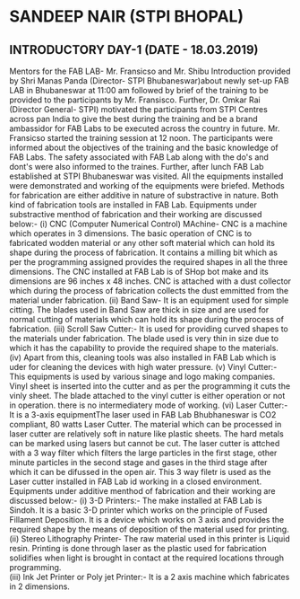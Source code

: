 # SANDEEP NAIR (STPI BHOPAL)
## INTRODUCTORY DAY-1 (DATE - 18.03.2019)
Mentors for the FAB LAB- Mr. Fransicso and Mr. Shibu
Introduction provided by Shri Manas Panda (Director- STPI Bhubaneswar)about newly set-up FAB LAB in Bhubaneswar at 11:00 am followed by brief of the training to be provided to the participants by Mr. Fransisco.
Further, Dr. Omkar Rai (Director General- STPI) motivated the participants from STPI Centres across pan India to give the best during the training and be a brand ambassidor for FAB Labs to be executed across the country in future.
Mr. Fransicso started the training session at 12 noon. The participants were informed about the objectives of the training and the basic knowledge of FAB Labs. The safety associated with FAB Lab along with the do's and dont's were also informed to the traines.
Further, after lunch FAB Lab established at STPI Bhubaneswar was visited.
All the equipments installed were demonstrated and working of the equipments were briefed.
Methods for fabrication are either additive in nature of substractive in nature. Both kind of fabrication tools are installed in FAB Lab.
Equipments under substractive menthod of fabrication and their working are discussed below:-
(i) CNC (Computer Numerical Control) MAchine- CNC is a machine which operates in 3 dimensions. The basic operation of CNC is to fabricated wodden material or any other soft material which can hold its shape during the process of fabrication. It contains a milling bit which as per the programming assigned provides the required shapes in all the three dimensions. The CNC installed at FAB Lab is of SHop bot make and its dimensions are 96 inches x 48 inches. CNC is attached with a dust collector which during the process of fabrication collects the dust emmitted from the material under fabrication.
(ii) Band Saw- It is an equipment used for simple citting. The blades used in Band Saw are thick in size and are used for normal cutting of materials which can hold its shape during the process of fabrication.
(iii) Scroll Saw Cutter:- It is used for providing curved shapes to the materials under fabrication. The blade used is very thin in size due to which it has the capability to provide the required shape to the materials.
(iv) Apart from this, cleaning tools was also installed in FAB Lab which is uder for cleaning the devices with high water pressure.
(v) Vinyl Cutter:- This equipments is used by various sinage and logo making companies. Vinyl sheet is inserted into the cutter and as per the programming it cuts the vinly sheet. The blade attached to the vinyl cutter is either operation or not in operation. there is no intermediatery mode of working.
(vi) Laser Cutter:- It is a 3-axis equipmentThe laser used in FAB Lab Bhubhaneswar is CO2 compliant, 80 watts Laser Cutter. The material which can be processed in laser cutter are relatively soft in nature like plastic sheets. The hard metals can be marked using lasers but cannot be cut. The laser cutter is attched with a 3 way filter which filters the large particles in the first stage, other minute particles in the second stage and gases in the third stage after which it can be difussed in the open air. This 3 way filetr is used as the Laser cutter installed in FAB Lab id working in a closed environment.
Equipments under additive menthod of fabrication and their working are discussed below:-
(i) 3-D Printers:- The make installed at FAB Lab is Sindoh. It is a basic 3-D printer which works on the principle of Fused Fillament Deposition. It is a device which works on 3 axis and provides the required shape by the means of deposition of the material used for printing.
(ii) Stereo Lithography Printer- The raw material used in this printer is Liquid resin. Printing is done through laser as the plastic used for fabrication solidifies when light is brought in contact at the required locations through programming.\
(iii) Ink Jet Printer or Poly jet Printer:- It is a 2 axis machine which fabricates in 2 dimensions. 

